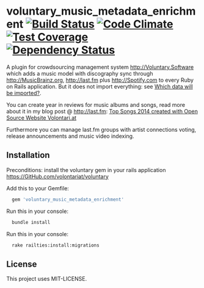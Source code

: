 # voluntary_music_metadata_enrichment [![Build Status](https://travis-ci.org/volontariat/voluntary_music_metadata_enrichment.svg?branch=master)](https://travis-ci.org/volontariat/voluntary_music_metadata_enrichment) [![Code Climate](https://codeclimate.com/github/volontariat/voluntary_music_metadata_enrichment/badges/gpa.svg)](https://codeclimate.com/github/volontariat/voluntary_music_metadata_enrichment) [![Test Coverage](https://codeclimate.com/github/volontariat/voluntary_music_metadata_enrichment/badges/coverage.svg)](https://codeclimate.com/github/volontariat/voluntary_music_metadata_enrichment) [![Dependency Status](https://gemnasium.com/volontariat/voluntary_music_metadata_enrichment.png)](https://gemnasium.com/volontariat/voluntary_music_metadata_enrichment)

A plugin for crowdsourcing management system http://Voluntary.Software which adds a music model with discography sync through http://MusicBrainz.org, http://last.fm plus http://Spotify.com to every Ruby on Rails application. But it does not import everything: see [Which data will be imported?](https://github.com/volontariat/voluntary_music_metadata_enrichment/wiki/Which-data-will-be-imported%3F).

You can create year in reviews for music albums and songs, read more about it in my blog post @ http://last.fm: [Top Songs 2014 created with Open Source Website Volontari.at](http://www.last.fm/user/Volontarian/journal/2015/03/12/6grdr2_top_songs_2014_created_with_open_source_website_volontari.at)

Furthermore you can manage last.fm groups with artist connections voting, release announcements and music video indexing.

## Installation

Preconditions: install the voluntary gem in your rails application https://GitHub.com/volontariat/voluntary

Add this to your Gemfile:
 
```ruby 
  gem 'voluntary_music_metadata_enrichment'
```
  
Run this in your console:

```bash
  bundle install  
```
  
Run this in your console:

```bash
  rake railties:install:migrations
```
  
## License 

This project uses MIT-LICENSE.